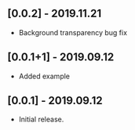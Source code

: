 ## [0.0.2] - 2019.11.21

* Background transparency bug fix


## [0.0.1+1] - 2019.09.12

* Added example


## [0.0.1] - 2019.09.12

* Initial release.
